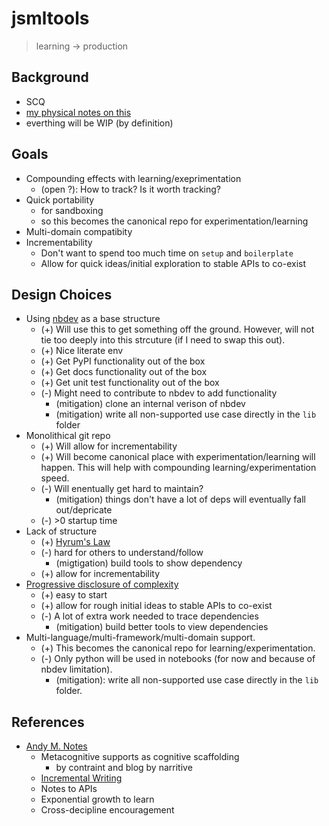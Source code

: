 # jsmltools
> learning -> production


## Background
* SCQ
* [my physical notes on this](https://photos.app.goo.gl/yaggyEt4fdD52Xw6A)
* everthing will be WIP (by definition)

## Goals
* Compounding effects with learning/exeprimentation
    * (open ?): How to track? Is it worth tracking?
* Quick portability
    * for sandboxing
    * so this becomes the canonical repo for experimentation/learning
* Multi-domain compatibity
* Incrementability
    * Don't want to spend too much time on `setup` and `boilerplate`
    * Allow for quick ideas/initial exploration to stable APIs to co-exist

## Design Choices
* Using [nbdev](https://github.com/fastai/nbdev) as a base structure
    * (+) Will use this to get something off the ground. However, will not tie too deeply into this strcuture (if I need to swap this out).
    * (+) Nice literate env
    * (+) Get PyPI functionality out of the box
    * (+) Get docs functionality out of the box
    * (+) Get unit test functionality out of the box
    * (-) Might need to contribute to nbdev to add functionality
        * (mitigation) clone an internal verison of nbdev
        * (mitigation) write all non-supported use case directly in the `lib` folder
* Monolithical git repo
    * (+) Will allow for incrementability
    * (+) Will become canonical place with experimentation/learning will happen. This will help with compounding learning/experimentation speed.
    * (-) Will enentually get hard to maintain?
        * (mitigation) things don't have a lot of deps will eventually fall out/depricate
    * (-) >0 startup time
* Lack of structure
    * (+) [Hyrum's Law](https://www.hyrumslaw.com/)
    * (-) hard for others to understand/follow
        * (migtigation) build tools to show dependency
    * (+) allow for incrementability
* [Progressive disclosure of complexity](https://twitter.com/fchollet/status/1231285340335267840)
    * (+) easy to start
    * (+) allow for rough initial ideas to stable APIs to co-exist
    * (-) A lot of extra work needed to trace dependencies
        * (mitigation) build better tools to view dependencies
* Multi-language/multi-framework/multi-domain support.
    * (+) This becomes the canonical repo for learning/experimentation.
    * (-) Only python will be used in notebooks (for now and because of nbdev limitation).
        * (mitigation): write all non-supported use case directly in the `lib` folder.

## References
* [Andy M. Notes](https://notes.andymatuschak.org/) 
    * Metacognitive supports as cognitive scaffolding
        * by contraint and blog by narritive
    * [Incremental Writing](https://supermemo.guru/wiki/Incremental_writing)
    * Notes to APIs
    * Exponential growth to learn
    * Cross-decipline encouragement


